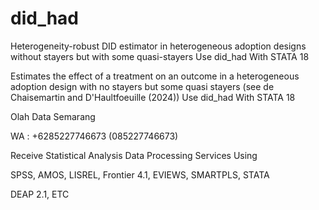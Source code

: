 # did_had
Heterogeneity-robust DID estimator in heterogeneous adoption designs without stayers but with some quasi-stayers Use did_had With STATA 18

Estimates the effect of a treatment on an outcome in a heterogeneous adoption design with no stayers but some quasi stayers (see de Chaisemartin and D'Haultfoeuille (2024)) Use did_had With STATA 18

Olah Data Semarang

WA : +6285227746673 (085227746673)

Receive Statistical Analysis Data Processing Services Using

SPSS, AMOS, LISREL, Frontier 4.1, EVIEWS, SMARTPLS, STATA

DEAP 2.1, ETC
